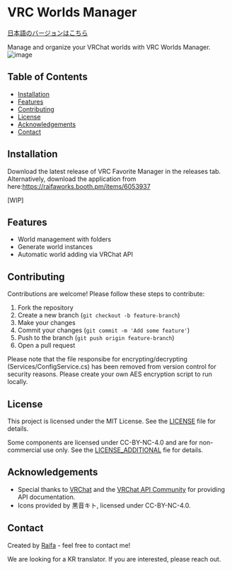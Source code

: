 # VRC Worlds Manager

[日本語のバージョンはこちら](./README.JP.md)

Manage and organize your VRChat worlds with VRC Worlds Manager.
![image](https://github.com/user-attachments/assets/1d16a041-b330-4c75-b1f1-6e3375760305)


## Table of Contents
- [Installation](#installation)
- [Features](#features)
- [Contributing](#contributing)
- [License](#license)
- [Acknowledgements](#acknowledgements)
- [Contact](#contact)

## Installation

Download the latest release of VRC Favorite Manager in the releases tab.
Alternatively, download the application from here:https://raifaworks.booth.pm/items/6053937

[WIP]

## Features

- World management with folders
- Generate world instances
- Automatic world adding via VRChat API

## Contributing

Contributions are welcome! Please follow these steps to contribute:

1. Fork the repository
2. Create a new branch (`git checkout -b feature-branch`)
3. Make your changes
4. Commit your changes (`git commit -m 'Add some feature'`)
5. Push to the branch (`git push origin feature-branch`)
6. Open a pull request

Please note that the file responsibe for encrypting/decrypting (Services/ConfigService.cs) has been removed from version control for security reasons. 
Please create your own AES encryption script to run locally.

## License

This project is licensed under the MIT License. See the [LICENSE](LICENSE) file for details.

Some components are licensed under CC-BY-NC-4.0 and are for non-commercial use only. See the [LICENSE_ADDITIONAL](LICENSE_ADDITIONAL) fie for details.


## Acknowledgements

- Special thanks to [VRChat](https://hello.vrchat.com/) and the [VRChat API Community](https://github.com/vrchatapi) for providing API documentation.
- Icons provided by 黒音キト, licensed under CC-BY-NC-4.0.

## Contact

Created by [Raifa](https://x.com/raifa_trtr) - feel free to contact me!

We are looking for a KR translator. If you are interested, please reach out.
